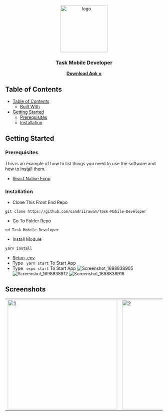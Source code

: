 <br />
<p align="center">
<div align="center">
  <img height="150" <img src="https://github.com/sandriirawan/Task-Mobile-Developer/assets/80002249/f6f8ab4c-59f5-4926-993a-79c1fd7a770b" alt="logo" border="0"/>
</div>
  <h3 align="center">Task Mobile Developer</h3>
  <p align="center">
    <a href="https://blanja-delta.vercel.app/home"><strong>Download  Apk »</strong></a>
  </p>
</p>


## Table of Contents

- [Table of Contents](#table-of-contents)
  - [Built With](#built-with)
- [Getting Started](#getting-started)
  - [Prerequisites](#prerequisites)
  - [Installation](#installation)


<!-- GETTING STARTED -->

## Getting Started

### Prerequisites

This is an example of how to list things you need to use the software and how to install them.

- [React Native Expo](https://reactnative.dev/docs/environment-setup)

### Installation

- Clone This Front End Repo

```
git clone https://github.com/sandriirawan/Task-Mobile-Developer
```

- Go To Folder Repo

```
cd Task-Mobile-Developer
```

- Install Module

```
yarn install
```

- <a href="#setup-env">Setup .env</a>
- Type ` yarn start` To Start App
-  Type ` expo start` To Start App
![Screenshot_1698838905]()
![Screenshot_1698838912]()
![Screenshot_1698838918]()


## Screenshots
<table>
 <tr>
    <td><img width="350px" src="https://github.com/sandriirawan/Task-Mobile-Developer/assets/80002249/9d4a5292-1f7e-47bf-9f70-406e579d4537"  border="0" border="0" alt="1" /></td>
    <td> <img width="350px" src="https://github.com/sandriirawan/Task-Mobile-Developer/assets/80002249/a6c9b1a4-8eab-4f7f-b27f-2d8bb236fdfd" \ border="0"  border="0"  border="0"  alt="2" /></td>
       <td> <img width="350px" src="https://github.com/sandriirawan/Task-Mobile-Developer/assets/80002249/f84ff8c4-e67a-4639-af2f-16a3b2647b2f" \ border="0"  border="0"  border="0"  alt="2" /></td>
  </tr>
</table>




